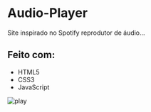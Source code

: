 # Audio-Player
Site inspirado no Spotify reprodutor de áudio...

## Feito com:

* HTML5
* CSS3
* JavaScript

![play](https://user-images.githubusercontent.com/87195708/131742469-ccdeefc0-a65c-402d-a6cd-098e42b8114b.png)


